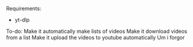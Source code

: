 Requirements:
- yt-dlp

To-do:
Make it automatically make lists of videos
Make it download videos from a list
Make it upload the videos to youtube automatically
Um i forgor
